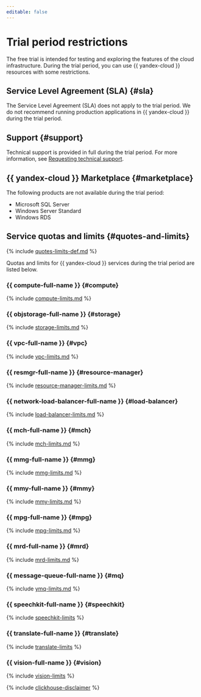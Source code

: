 ```yaml
---
editable: false
---
```


# Trial period restrictions

The free trial is intended for testing and exploring the features of the cloud infrastructure. During the trial period, you can use {{ yandex-cloud }} resources with some restrictions.


## Service Level Agreement (SLA) {#sla}

The Service Level Agreement (SLA) does not apply to the trial period. We do not recommend running production applications in {{ yandex-cloud }} during the trial period.


## Support {#support}

Technical support is provided in full during the trial period. For more information, see [Requesting technical support](../../support/overview.md).

## {{ yandex-cloud }} Marketplace {#marketplace}

The following products are not available during the trial period:
* Microsoft SQL Server
* Windows Server Standard
* Windows RDS

## Service quotas and limits {#quotes-and-limits}

{% include [quotes-limits-def.md](../../_includes/quotes-limits-def.md) %}

Quotas and limits for {{ yandex-cloud }} services during the trial period are listed below.


### {{ compute-full-name }} {#compute}

{% include [compute-limits.md](../../_includes/compute-limits.md) %}


### {{ objstorage-full-name }} {#storage}

{% include [storage-limits.md](../../_includes/storage-limits.md) %}


### {{ vpc-full-name }} {#vpc}

{% include [vpc-limits.md](../../_includes/vpc-limits.md) %}


### {{ resmgr-full-name }} {#resource-manager}

{% include [resource-manager-limits.md](../../_includes/resource-manager-limits.md) %}


### {{ network-load-balancer-full-name }} {#load-balancer}

{% include [load-balancer-limits.md](../../_includes/load-balancer-limits.md) %}


### {{ mch-full-name }} {#mch}

{% include [mch-limits.md](../../_includes/mdb/mch-limits.md) %}


### {{ mmg-full-name }} {#mmg}

{% include [mmg-limits.md](../../_includes/mdb/mmg-limits.md) %}


### {{ mmy-full-name }} {#mmy}

{% include [mmy-limits.md](../../_includes/mdb/mmy-limits.md) %}


### {{ mpg-full-name }} {#mpg}

{% include [mpg-limits.md](../../_includes/mdb/mpg-limits.md) %}


### {{ mrd-full-name }} {#mrd}

{% include [mrd-limits.md](../../_includes/mdb/mrd-limits.md) %}


### {{ message-queue-full-name }} {#mq}

{% include [ymq-limits.md](../../_includes/message-queue/ymq-limits.md) %}


### {{ speechkit-full-name }} {#speechkit}

{% include [speechkit-limits](../../_includes/speechkit-limits.md) %}


### {{ translate-full-name }} {#translate}

{% include [translate-limits](../../_includes/translate-limits.md) %}


### {{ vision-full-name }} {#vision}

{% include [vision-limits](../../_includes/vision-limits.md) %}

{% include [clickhouse-disclaimer](../../_includes/clickhouse-disclaimer.md) %}

